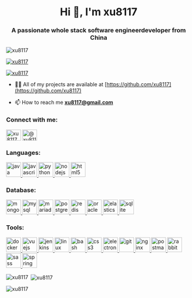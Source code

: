 <h1 align="center">Hi 👋, I'm xu8117</h1>

<h3 align="center">A passionate whole stack software engineerdeveloper from China</h3>



<p align="left"> <img src="https://komarev.com/ghpvc/?username=xu8117&label=Profile%20views&color=0e75b6&style=flat" alt="xu8117" /> </p>



<p align="left"> <a href="https://github.com/ryo-ma/github-profile-trophy"><img src="https://github-profile-trophy.vercel.app/?username=xu8117" alt="xu8117" /></a> </p>





<p align="left"> <a href="https://twitter.com/xu8117" target="blank"><img src="https://img.shields.io/twitter/follow/xu8117?logo=twitter&style=for-the-badge" alt="xu8117" /></a> </p>



- 👨‍💻 All of my projects are available at [https://github.com/xu8117](https://github.com/xu8117)

- 📫 How to reach me **xu8117@gmail.com**





<h3 align="left">Connect with me:</h3>
<p align="left">
<a href="https://twitter.com/xu8117" target="blank"><img align="center" src="https://raw.staticdn.net/rahuldkjain/github-profile-readme-generator/master/src/images/icons/Social/twitter.svg" alt="xu8117" height="30" width="40" /></a>
<a href="https://medium.com/@xu8117" target="blank"><img align="center" src="https://raw.staticdn.net/rahuldkjain/github-profile-readme-generator/master/src/images/icons/Social/medium.svg" alt="@xu8117" height="30" width="40" /></a>
</p>



<h3 align="left">Languages:</h3>
<p align="left">
  <a href="https://www.java.com" target="_blank" rel="noreferrer">
    <img src="https://raw.staticdn.net/devicons/devicon/master/icons/java/java-original.svg" alt="java" width="40" height="40" />
  </a>
  <a href="https://developer.mozilla.org/en-US/docs/Web/JavaScript" target="_blank" rel="noreferrer">
    <img src="https://raw.staticdn.net/devicons/devicon/master/icons/javascript/javascript-original.svg" alt="javascript" width="40" height="40" />
  </a>
  <a href="https://www.python.org" target="_blank" rel="noreferrer">
    <img src="https://raw.staticdn.net/devicons/devicon/master/icons/python/python-original.svg" alt="python" width="40" height="40" />
  </a>
  <a href="https://nodejs.org" target="_blank" rel="noreferrer">
    <img src="https://raw.staticdn.net/devicons/devicon/master/icons/nodejs/nodejs-original-wordmark.svg" alt="nodejs" width="40" height="40" />
  </a>
  <a href="https://www.w3.org/html/" target="_blank" rel="noreferrer">
    <img src="https://raw.staticdn.net/devicons/devicon/master/icons/html5/html5-original-wordmark.svg" alt="html5" width="40" height="40" />
  </a>
</p>



<h3 align="left"> Database:</h3>
<p align="left">
  <a href="https://www.mongodb.com/" target="_blank" rel="noreferrer">
    <img src="https://raw.staticdn.net/devicons/devicon/master/icons/mongodb/mongodb-original-wordmark.svg" alt="mongodb" width="40" height="40" />
  </a>
  <a href="https://www.mysql.com/" target="_blank" rel="noreferrer">
    <img src="https://raw.staticdn.net/devicons/devicon/master/icons/mysql/mysql-original-wordmark.svg" alt="mysql" width="40" height="40" />
  </a>
  <a href="https://mariadb.org/" target="_blank" rel="noreferrer">
    <img src="https://www.vectorlogo.zone/logos/mariadb/mariadb-icon.svg" alt="mariadb" width="40" height="40" />
  </a>
  <a href="https://www.postgresql.org" target="_blank" rel="noreferrer">
    <img src="https://raw.staticdn.net/devicons/devicon/master/icons/postgresql/postgresql-original-wordmark.svg" alt="postgresql" width="40" height="40" />
  </a>
  <a href="https://redis.io" target="_blank" rel="noreferrer">
    <img src="https://raw.staticdn.net/devicons/devicon/master/icons/redis/redis-original-wordmark.svg" alt="redis" width="40" height="40" />
  </a>
  <a href="https://www.oracle.com/" target="_blank" rel="noreferrer">
    <img src="https://raw.staticdn.net/devicons/devicon/master/icons/oracle/oracle-original.svg" alt="oracle" width="40" height="40" />
  </a>
  <a href="https://www.elastic.co" target="_blank" rel="noreferrer">
    <img src="https://www.vectorlogo.zone/logos/elastic/elastic-icon.svg" alt="elasticsearch" width="40" height="40" />
  </a>
  <a href="https://www.sqlite.org/" target="_blank" rel="noreferrer">
    <img src="https://www.vectorlogo.zone/logos/sqlite/sqlite-icon.svg" alt="sqlite" width="40" height="40" />
  </a>
</p>


<h3 align="left"> Tools:</h3>
<p align="left">
  <a href="https://www.docker.com/" target="_blank" rel="noreferrer">
    <img src="https://raw.staticdn.net/devicons/devicon/master/icons/docker/docker-original-wordmark.svg" alt="docker" width="40" height="40" />
  </a>
  <a href="https://vuejs.org/" target="_blank" rel="noreferrer">
    <img src="https://raw.staticdn.net/devicons/devicon/master/icons/vuejs/vuejs-original-wordmark.svg" alt="vuejs" width="40" height="40" />
  </a>
  <a href="https://www.jenkins.io" target="_blank" rel="noreferrer">
    <img src="https://www.vectorlogo.zone/logos/jenkins/jenkins-icon.svg" alt="jenkins" width="40" height="40" />
  </a>
  <a href="https://www.linux.org/" target="_blank" rel="noreferrer">
    <img src="https://raw.staticdn.net/devicons/devicon/master/icons/linux/linux-original.svg" alt="linux" width="40" height="40" />
  </a>
  <a href="https://www.gnu.org/software/bash/" target="_blank" rel="noreferrer">
    <img src="https://www.vectorlogo.zone/logos/gnu_bash/gnu_bash-icon.svg" alt="bash" width="40" height="40" />
  </a>
  <a href="https://www.w3schools.com/css/" target="_blank" rel="noreferrer">
    <img src="https://raw.staticdn.net/devicons/devicon/master/icons/css3/css3-original-wordmark.svg" alt="css3" width="40" height="40" />
  </a>
  <a href="https://www.electronjs.org" target="_blank" rel="noreferrer">
    <img src="https://raw.staticdn.net/devicons/devicon/master/icons/electron/electron-original.svg" alt="electron" width="40" height="40" />
  </a>
  <a href="https://git-scm.com/" target="_blank" rel="noreferrer">
    <img src="https://www.vectorlogo.zone/logos/git-scm/git-scm-icon.svg" alt="git" width="40" height="40" />
  </a>
  <a href="https://www.nginx.com" target="_blank" rel="noreferrer">
    <img src="https://raw.staticdn.net/devicons/devicon/master/icons/nginx/nginx-original.svg" alt="nginx" width="40" height="40" />
  </a>
  <a href="https://postman.com" target="_blank" rel="noreferrer">
    <img src="https://www.vectorlogo.zone/logos/getpostman/getpostman-icon.svg" alt="postman" width="40" height="40" />
  </a>
  <a href="https://www.rabbitmq.com" target="_blank" rel="noreferrer">
    <img src="https://www.vectorlogo.zone/logos/rabbitmq/rabbitmq-icon.svg" alt="rabbitMQ" width="40" height="40" />
  </a>
  <a href="https://sass-lang.com" target="_blank" rel="noreferrer">
    <img src="https://raw.staticdn.net/devicons/devicon/master/icons/sass/sass-original.svg" alt="sass" width="40" height="40" />
  </a>
  <a href="https://spring.io/" target="_blank" rel="noreferrer">
    <img src="https://www.vectorlogo.zone/logos/springio/springio-icon.svg" alt="spring" width="40" height="40" />
  </a>
</p>




<p><img align="left" src="https://github-readme-stats.vercel.app/api/top-langs?username=xu8117&show_icons=true&locale=en&layout=compact" alt="xu8117" /></p>

<p>&nbsp;<img align="center" src="https://github-readme-stats.vercel.app/api?username=xu8117&show_icons=true&locale=en" alt="xu8117" /></p>

<p><img align="center" src="https://github-readme-streak-stats.herokuapp.com/?user=xu8117&" alt="xu8117" /></p>

